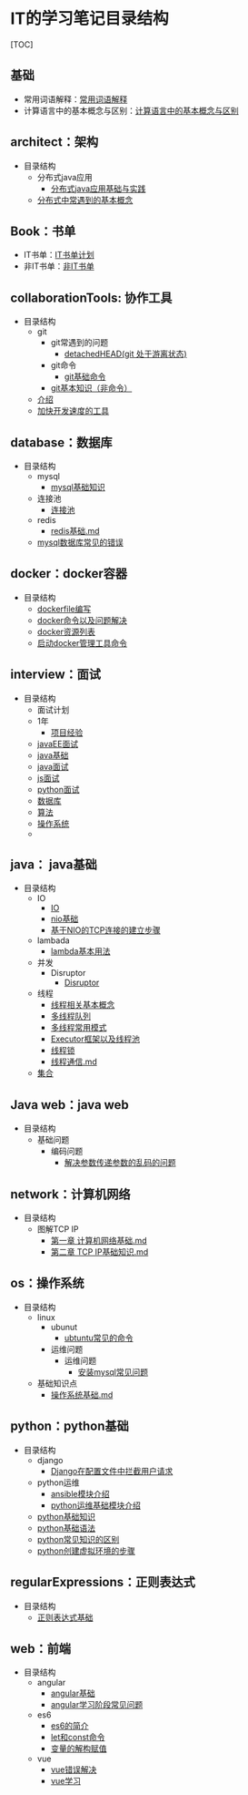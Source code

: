 # IT的学习笔记目录结构

[TOC]

## 基础

* 常用词语解释：[常用词语解释](./常用词语解释.md)
* 计算语言中的基本概念与区别：[计算语言中的基本概念与区别](./计算语言中的基本概念与区别.md)

##  architect：架构

* 目录结构
  * 分布式java应用
    * [分布式java应用基础与实践](./architect/分布式java应用/分布式Java应用基础与实践.md )
  * [分布式中常遇到的基本概念](./architect/分布式中常遇到的基本概念.md)

## Book：书单

- IT书单：[IT书单计划](./book/IT书单.md)
- 非IT书单：[非IT书单](./book/非IT书单.md)

## collaborationTools: 协作工具 

* 目录结构
  * git
    * git常遇到的问题
      * [detachedHEAD(git 处于游离状态)](./collaborationTools/git/git常遇到的问题/detachedHEAD(git处于游离状态).md)
    * git命令
      * [git基础命令](./collaborationTools/git/git命令/git基础命令.md)
    * [git基本知识（非命令）](./collaborationTools/git/git基本知识(非命令).md)
  * [介绍](./collaborationTools/README.md)
  * [加快开发速度的工具](./collaborationTools/加快开发速度的工具.md)

## database：数据库

* 目录结构
  * mysql
    * [mysql基础知识](./database/mysql/mysql基础知识.md)
  * 连接池
    * [连接池](./database/连接池/连接池.md)
  * redis
    * [redis基础.md](./database/redis/redis基础.md)
  * [mysql数据库常见的错误](./database/mysql数据库常见的错误.md)

## docker：docker容器

* 目录结构
  * [dockerfile编写](./docker/dockerfile编写.md)
  * [docker命令以及问题解决](./docker/docker命令以及问题解决.md)
  * [docker资源列表](./docker/docker资源列表.md)
  * [启动docker管理工具命令](./docker/启动docker管理工具命令.md)

## interview：面试

* 目录结构
  * 面试计划
  * 1年
    * [项目经验](./interview/1年/experence.md)
  * [javaEE面试](./interview/javaEE.md)
  * [java基础](./interview/java基础.md)
  * [java面试](./interview/java面试.md)
  * [js面试](./interview/js面试.md)
  * [python面试](./interview/python面试.md)
  * [数据库](./interview/数据库.md)
  * [算法](./interview/算法.md)
  * [操作系统](./interview/操作系统.md)
  * ​

## java： java基础

* 目录结构
  * IO
    * [IO](./java/IO/IO.md)
    * [nio基础](./java/IO/nio基础.md)
    * [基于NIO的TCP连接的建立步骤](./java/IO/基于NIO的TCP连接的建立步骤.md)
  * lambada
    * [lambda基本用法](./java/lambda/lambda基本用法.md)
  * 并发
    * Disruptor
      * [Disruptor](./java/并发/Disruptor/Disruptor.md)
  * 线程
    * [线程相关基本概念](./java/线程/1.线程相关基本概念.md)
    * [多线程队列](./java/线程/2.多线程队列.md)
    * [多线程常用模式](./java/线程/3多线程常用模式.md)
    * [Executor框架以及线程池](./java/线程/4.Executor框架以及线程池.md)
    * [线程锁](./java/线程/5.线程锁.md)
    * [线程通信.md](./java/线程/线程通信.md)
  * [集合](./java/集合.md)

## Java web：java web

* 目录结构
  * 基础问题
    * 编码问题
      * [解决参数传递参数的乱码的问题](./javaWeb/基础问题/编码问题/解决参数传递参数的乱码的问题.md)

## network：计算机网络

* 目录结构
  * 图解TCP IP
    * [第一章 计算机网络基础.md](./network/图解TCPIP/第一章-计算机网络基础.md)
    * [第二章  TCP IP基础知识.md](./network/图解TCPIP/第二章-TCPIP基础知识.md)

## os：操作系统

* 目录结构
  * linux
    * ubunut
      * [ubtuntu常见的命令](./os/linux/ubuntu/ubtuntu常见的命令.md)
    * 运维问题
      * 运维问题
        * [安装mysql常见问题](./os/linux/运维问题/安装mysql常见问题.md)
  * 基础知识点
    * [操作系统基础.md](./os/基础知识点/操作系统基础.md)

## python：python基础 

* 目录结构
  * django
    * [Django在配置文件中拦截用户请求](./python/django/django在配置文件中拦截用户请求.md)
  * python运维
    * [ansible模块介绍](./python/python运维/ansible模块介绍.md)
    * [python运维基础模块介绍](./python/python运维/python运维基础模块介绍.md)
  * [python基础知识](./python/1.python基础知识.md)
  * [python基础语法](./python/2.python基础语法.md)
  * [python常见知识的区别](./python/python常见知识的区别.md)
  * [python创建虚拟环境的步骤](./python/python创建虚拟环境的步骤.md)

## regularExpressions：正则表达式

* 目录结构
  * [正则表达式基础](./regularExpressions/正则表达式基础.md)

## web：前端

* 目录结构
  * angular
    * [angular基础](./web/angular/angular基础.md)
    * [angular学习阶段常见问题](./web/angular/angular学习阶段常见问题.md)
  * es6
    * [es6的简介](./web/es6/1.es6的简介.md)
    * [let和const命令](./web/es6/2.let和const命令.md)
    * [变量的解构赋值](./web/es6/3.变量的解构赋值.md)
  * vue
    * [vue错误解决](./web/vue/vue错误解决.md)
    * [vue学习](./web/vue/vue学习.md)